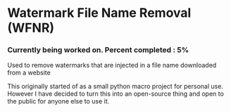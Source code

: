 # Watermark File Name Removal (WFNR)
### Currently being worked on. Percent completed : 5%

Used to remove watermarks that are injected in a file name downloaded from a website

This originally started of as a small python macro project for personal use. However I have decided to turn this into an open-source thing and open to the public for anyone else to use it.
